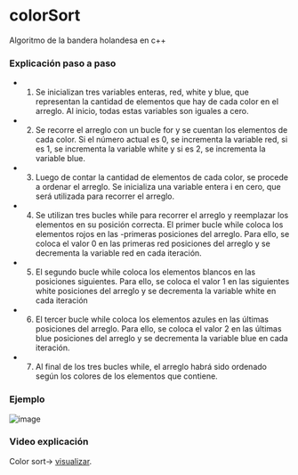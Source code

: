 # colorSort

Algoritmo de la bandera holandesa en c++

### Explicación paso a paso

- 1. Se inicializan tres variables enteras, red, white y blue, que representan la cantidad de elementos que hay de cada color en el arreglo. Al inicio, todas estas variables son iguales a cero.

- 2. Se recorre el arreglo con un bucle for y se cuentan los elementos de cada color. Si el número actual es 0, se incrementa la variable red, si es 1, se incrementa la variable white y si es 2, se incrementa la variable blue.

- 3. Luego de contar la cantidad de elementos de cada color, se procede a ordenar el arreglo. Se inicializa una variable entera i en cero, que será utilizada para recorrer el arreglo.

- 4. Se utilizan tres bucles while para recorrer el arreglo y reemplazar los elementos en su posición correcta. El primer bucle while coloca los elementos rojos en las -primeras posiciones del arreglo. Para ello, se coloca el valor 0 en las primeras red posiciones del arreglo y se decrementa la variable red en cada iteración.

- 5. El segundo bucle while coloca los elementos blancos en las posiciones siguientes. Para ello, se coloca el valor 1 en las siguientes white posiciones del arreglo y se decrementa la variable white en cada iteración

- 6. El tercer bucle while coloca los elementos azules en las últimas posiciones del arreglo. Para ello, se coloca el valor 2 en las últimas blue posiciones del arreglo y se decrementa la variable blue en cada iteración.

- 7. Al final de los tres bucles while, el arreglo habrá sido ordenado según los colores de los elementos que contiene.


### Ejemplo

![image](https://user-images.githubusercontent.com/89582094/235976129-8fd2c059-287f-4e6c-b0e3-4575e319babc.png)

### Video explicación

Color sort-> [visualizar](https://youtu.be/_2MSRDXt9s4).



